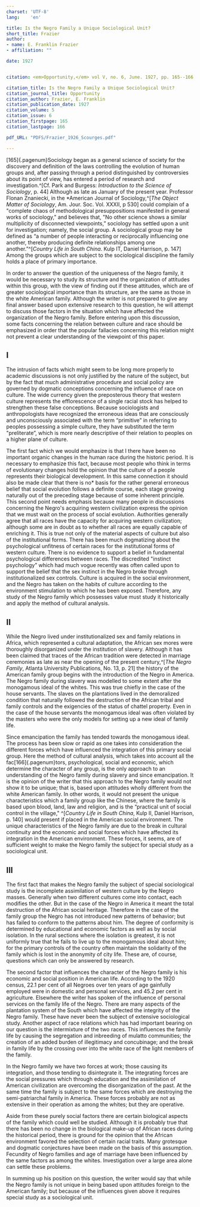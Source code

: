 ```yaml
---
charset: 'UTF-8'
lang:    'en'

title: Is the Negro Family a Unique Sociological Unit?
short_title: Frazier
author:
- name: E. Franklin Frazier
- affiliation: ""

date: 1927


citation: <em>Opportunity,</em> vol V, no. 6, June. 1927, pp. 165--166.

citation_title: Is the Negro Family a Unique Sociological Unit?
citation_journal_title: Opportunity
citation_author: Frazier, E. Franklin
citation_publication_date: 1927
citation_volume: 5
citation_issue: 6
citation_firstpage: 165
citation_lastpage: 166

pdf_URL: "PDFS/Frazier_1926_Scourges.pdf"

---
```



[165]{.pagenum}Sociology began as a general science of society for the discovery and definition of the laws controlling the evolution of human groups and, after passing through a period distinguished by controversies about its point of view, has entered a period of research and investigation.^[Cf. Park and Burgess: *Introduction to the Science of Sociology*, p. 44] Although as late as January of the present year. Professor Flonan Znaniecki, in the *American Journal of Sociology,^[*The Object Matter of Sociology*, Am. Jour. Soc. Vol. XXXII, p 530] could complain of a "complete chaos of methodological presuppositions manifested in general works of sociology," and believes that, "No other science shows a similar multiplicity of disconnected viewpoints,” sociology has settled upon a unit for investigation; namely, the social group. A sociological group may be defined as “a number of people interacting or reciprocally influencing one another, thereby producing definite relationships among one another.”^[*Country Life in South China*. Kulp IT, Daniel Harrison, p. 147] Among the groups which are subject to the sociological discipline the family holds a place of primary importance.

In order to answer the question of the uniqueness of the Negro family, it would be necessary to study its structure and the organization of attitudes within this group, with the view of finding out if these attitudes, which are of greater sociological importance than its structure, are the same as those in the white American family. Although the writer is not prepared to give any final answer based upon extensive research to this question, he will attempt to discuss those factors in the situation which have affected the organization of the Negro family. Before entering upon this discussion, some facts concerning the relation between culture and race should be emphasized in order that the popular fallacies concerning this relation might not prevent a clear understanding of the viewpoint of this paper.

## I

The intrusion of facts which might seem to be long more properly to academic discussions is not only justified by the nature of the subject, but by the fact that much administrative procedure and social policy are governed by dogmatic conceptions concerning the influence of race on culture. The wide currency given the preposterous theory that western culture represents the efflorescence of a single racial stock has helped to strengthen these false conceptions. Because sociologists and anthropologists have recognized the erroneous ideas that are consciously and unconsciously associated with the term “primitive” in referring to peoples possessing a simple culture, they have substituted the term "preliterate”, which is more nearly descriptive of their relation to peoples on a higher plane of culture.

The first fact which we would emphasize is that I there have been no important organic changes in the human race during the historic period. It is necessary to emphasize this fact, because most people who think in terms of evolutionary changes hold the opinion that the culture of a people represents their biological development. In this same connection it should also be made clear that there is no* basis for the rather general erroneous belief that social evolution follows a definite course, each stage growing naturally out of the preceding stage because of some inherent principle. This second point needs emphasis because many people in discussions concerning the Negro's acquiring western civilization express the opinion that we must wait on the process of social evolution. Authorities generally agree that all races have the capacity for acquiring western civilization; although some are in doubt as to whether all races are equally capable of enriching it. This is true not only of the material aspects of culture but also of the institutional forms. There has been much dogmatizing about the psychological unfitness of certain races for the institutional forms of western culture. There is no evidence to support a belief in fundamental psychological differences between races. The discredited "instinct psychology” which had much vogue recently was often called upon to support the belief that the sex instinct in the Negro broke through institutionalized sex controls. Culture is acquired in the social environment, and the Negro has taken on the habits of culture according to the environment stimulation to which he has been exposed. Therefore, any study of the Negro family which possesses value must study it historically and apply the method of cultural analysis.

## II

While the Negro lived under institutionalized sex and family relations in Africa, which represented a cultural adaptation, the African sex mores were thoroughly disorganized under the institution of slavery. Although it has been claimed that traces of the African tradition were detected in marriage ceremonies as late as near the opening of the present century,^[*The Negro Family*, Atlanta University Publications, No. 13, p. 21] the history of the American family group begins with the introduction of the Negro in America. The Negro family during slavery was modelled to some extent after the monogamous ideal of the whites. This was true chiefly in the case of the house servants. The slaves on the plantations lived in the demoralized condition that naturally followed the destruction of the African tribal and family controls and the exigencies of the status of chattel property. Even in the case of the house servants the monogamous ideal was often violated by the masters who were the only models for setting up a new ideal of family life.

Since emancipation the family has tended towards the monogamous ideal. The process has been slow or rapid as one takes into consideration the different forces which have influenced the integration of this primary social group. Here the method of cultural analysis, which takes into account all the fac[166]{.pagenum}tors, psychological, social and economic, which determine the character of any group, is the only approach to an understanding of the Negro family during slavery and since emancipation. It is the opinion of the writer that this approach to the Negro family would not show it to be unique; that is, based upon attitudes wholly different from the white American family. In other words, it would not present the unique characteristics which a family group like the Chinese, where the family is based upon blood, land, law and religion, and is the “practical unit of social control in the village," ^[*Country Life in South China*, Kulp II, Daniel Harrison, p. 140] would present if placed in the American social environment. The unique characteristics of the Negro family are due to the break in cultural continuity and the economic and social forces which have affected its integration in the American environment. These forces, it seems, are of sufficient weight to make the Negro family the subject for special study as a sociological unit.

## III

The first fact that makes the Negro family the subject of special sociological study is the incomplete assimilation of western culture by the Negro masses. Generally when two different cultures come into contact, each modifies the other. But in the case of the Negro in America it meant the total destruction of the African social heritage. Therefore in the case of the family group the Negro has not introduced new patterns of behavior; but has failed to conform to the patterns about him. The degree of conformity is determined by educational and economic factors as well as by social isolation. In the rural sections where the isolation is greatest, it is not uniformly true that he fails to live up to the monogamous ideal about him; for the primary controls of the country often maintain the solidarity of the family which is lost in the anonymity of city life. These are, of course, questions which can only be answered by research.

The second factor that influences the character of the Negro family is his economic and social position in American life. According to the 1920 census, 22.1 per cent of all Negroes over ten years of age gainfully employed were in domestic and personal services, and 45.2 per cent in agriculture. Elsewhere the writer has spoken of the influence of personal services on the family life of the Negro. There are many aspects of the plantation system of the South which have affected the integrity of the Negro family. These have never been the subject of extensive sociological study. Another aspect of race relations which has had important bearing on our question is the intermixture of the two races. This influences the family life by causing the segregation and inbreeding of mulatto communities; the creation of an added burden of illegitimacy and concubinage; and the break in family life by the crossing over into the white race of the light members of the family.

In the Negro family we have two forces at work; those causing its integration, and those tending to disintegrate it. The integrating forces are the social pressures which through education and the assimilation of American civilization are overcoming the disorganization of the past. At the same time the family is subject to the same forces which are destroying the semi-patriarchal family in America. These forces probably are not as extensive in their operation as among the whites; but they are operative.

Aside from these purely social factors there are certain biological aspects of the family which could well be studied. Although it is probably true that there has been no change in the biological make-up of African races during the historical period, there is ground for the opinion that the African environment favored the selection of certain racial traits. Many grotesque and dogmatic conjectures have been made on the basis of this assumption. Fecundity of Negro families and age of marriage have been influenced by the same factors as among the whites. Investigation over a large area alone can settle these problems.

In summing up his position on this question, the writer would say that while the Negro family is not unique in being based upon attitudes foreign to the American family; but because of the influences given above it requires special study as a sociological unit.